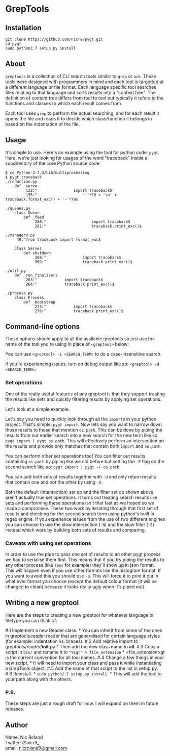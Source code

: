 # GrepTools

## Installation

```
git clone https://github.com/nicr9/pygt.git
cd pygt
sudo python2.7 setup.py install
```

## About

`greptools` is a collection of CLI search tools similar to `grep` or `ack`. These tools were designed with programmers in mind and each tool is targetted at a different language or file format. Each language specific tool searches files relating to that language and sorts results into a "context tree". The definition of content tree differs from tool to tool but typically it refers to the functions and classes to which each result comes from.

Each tool uses `grep` to perform the actual searching, and for each result it opens the file and reads it to decide which class/function it belongs in based on the indentation of the file.

## Usage

It's simple to use. Here's an example using the tool for python code: `pygt`. Here, we're just looking for usages of the word "traceback" inside a subdirectory of the core Python source code: 

```
$ cd Python-2.7.3/Lib/multiprocessing
$ pygt traceback
./reduction.py
    def _serve
         132:^                import traceback$
         135:^                    '-'*79 + '\n' + traceback.format_exc() + '-'*79$

./queues.py
    class Queue
        def _feed
             280:^                    import traceback$
             281:^                    traceback.print_exc()$

./managers.py
     49:^from traceback import format_exc$

    class Server
        def shutdown
             368:^                import traceback$
             369:^                traceback.print_exc()$

./util.py
    def _run_finalizers
         263:^            import traceback$
         264:^            traceback.print_exc()$

./process.py
    class Process
        def _bootstrap
             273:^            import traceback$
             276:^            traceback.print_exc()$
```

## Command-line options

These options should apply to all the available greptools so just use the name of the tool you're using in place of `<greptool>` below:

You can use `<greptool> -i <SEARCH_TERM>` to do a case-insensitive search.

If you're experiencing issues, turn on debug output like so: `<greptool> -d <SEARCH_TERM>`.

### Set operations

One of the really useful features of any greptool is that they support treating the results like sets and quickly filtering results by applying set operations.

Let's look at a simple example.

Let's say you need to quickly look through all the `import`s in your python project. That's simple: `pygt import`. Now lets say you want to narrow down those results to those that mention `os.path`. This can be done by piping the results from our earlier search into a new search for the new term like so `pygt import | pygt os.path`. This will effectively perform an intersection on the results and provide only matches that contain both `import` and `os.path`.

You can perform other set operations too! You can filter out results containing `os.path` by piping like we did before but setting the `-F` flag on the second search like so: `pygt import | pygt -F os.path`.

You can add both sets of results together with `-U` and only return results that contain one and not the other by using `-X`.

Both the default (intersection) set op and the filter set op shown above aren't actually true set operations. It turns out treating search results like sets and performing these operations isn't that fast as we hoped so we made a compromise. These two work by iterating through that first set of results and checking for the second search term using python's built in regex engine. If you experience issues from the use of two different engines you can choose to use the slow intersection (`-N`) and the slow filter (`-E`) instead which work by building both sets of results and comparing.

### Caveats with using set operations

In order to use the pipe to pass one set of results to an other pygt process we had to serialise them first. This means that if you try piping the results to any other process (like `less` for example) they'll show up in json format. This will happen even if you use other formats like the histogram format. If you want to avoid this you should use `-p`. This will force it to print it out in what ever format you choose (except the default colour format (it will be changed to clean) because it looks really ugly when it's piped out).

## Writing a new greptool

Here are the steps to creating a new greptool for whatever language or filetype you can think of:

#.1 Implement a new Reader class.
    * You can inherit from some of the ones in greptools.reader.reader that are generalised for certain language styles (for example: indentation vs. braces).
#.2 Add relative import to greptools/reader/__init__.py
    * Then add the new class name to __all__.
#.3 Copy a script in `bin/` and rename it to `"%sgt" % file_extension`
    * <file_extension>gt is the current convention for all tool names.
#.4 Change a few things in your new script.
    * It will need to import your class and pass it while instantiating a GrepTools object.
#.5 Add the name of that script to the list in setup.py.
#.6 Reinstall.
    * `sudo python2.7 setup.py install`.
    * This will add the tool to your path along with the others.

### P.S.

These steps are just a rough draft for now. I will expand on them in future releases.

## Author

Name: Nic Roland<br>
Twitter: @nicr9_<br>
email: nicroland9@gmail.com
